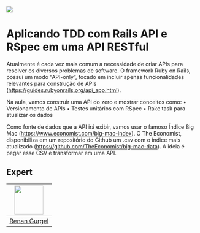 <img src="https://storage.googleapis.com/golden-wind/experts-club/capa-github.svg" />

# Aplicando TDD com Rails API e RSpec em uma API RESTful

Atualmente é cada vez mais comum a necessidade de criar APIs para resolver os diversos problemas de software. O framework Ruby on Rails, possui um modo “API-only”, focado em incluir apenas funcionalidades relevantes para construção de APIs (https://guides.rubyonrails.org/api_app.html). 

Na aula, vamos construir uma API do zero e mostrar conceitos como:
	•	Versionamento de APIs
	•	Testes unitários com RSpec
	•	Rake task para atualizar os dados

Como fonte de dados que a API irá exibir, vamos usar o famoso Índice Big Mac (https://www.economist.com/big-mac-index). O The Economist, disponibiliza em um repositório do Github um .csv com o índice mais atualizado (https://github.com/TheEconomist/big-mac-data). A ideia é pegar esse CSV e transformar em uma API.


## Expert

| [<img src="https://github.com/gurgelrenan.png" width="75px;"/>][1] |
| :-: |
|[Renan Gurgel][1]|


[1]: https://github.com/gurgelrenan
